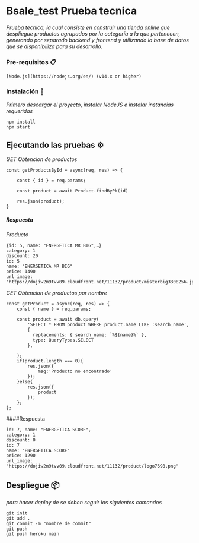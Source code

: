 # Bsale_test Prueba tecnica

_Prueba tecnica, la cual consiste en construir una tienda online que despliegue productos agrupados por la categoría a la que pertenecen, generando por separado backend y frontend y utilizando la base de datos que se disponibiliza para su desarrollo._


### Pre-requisitos 📋

```
[Node.js](https://nodejs.org/en/) (v14.x or higher)
```

### Instalación 🔧

_Primero descargar el proyecto, instalar NodeJS e instalar instancias requeridas_

```
npm install
npm start
```

## Ejecutando las pruebas ⚙️

_GET Obtencion de productos_

```
const getProductsById = async(req, res) => {
    
    const { id } = req.params;
    
    const product = await Product.findByPk(id)

    res.json(product);
}
```
##### Respuesta
_Producto_
```
{id: 5, name: "ENERGETICA MR BIG",…}
category: 1
discount: 20
id: 5
name: "ENERGETICA MR BIG"
price: 1490
url_image: "https://dojiw2m9tvv09.cloudfront.net/11132/product/misterbig3308256.jpg"
```
_GET Obtencion de productos por nombre_

```
const getProduct = async(req, res) => {
    const { name } = req.params;
    
    const product = await db.query(
        'SELECT * FROM product WHERE product.name LIKE :search_name',
        {
          replacements: { search_name: `%${name}%` },
          type: QueryTypes.SELECT
        },
       
    );
    if(product.length === 0){
        res.json({
            msg:'Producto no encontrado'
        });
    }else{
        res.json({
            product
        });
    };
};

```

####Respuesta

```
id: 7, name: "ENERGETICA SCORE",
category: 1
discount: 0
id: 7
name: "ENERGETICA SCORE"
price: 1290
url_image: "https://dojiw2m9tvv09.cloudfront.net/11132/product/logo7698.png"
```
## Despliegue 📦

_para hacer deploy de se deben seguir los siguientes comandos_

```
git init
git add .
git commit -m "nombre de commit"
git push
git push heroku main
```